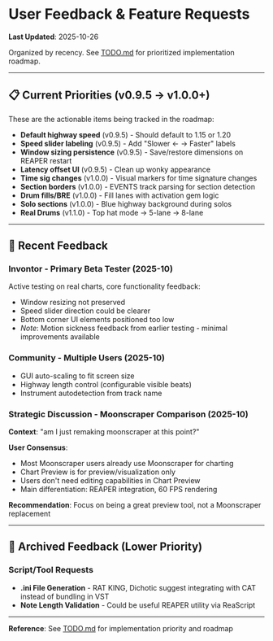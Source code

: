 # User Feedback & Feature Requests

**Last Updated**: 2025-10-26

Organized by recency. See [TODO.md](TODO.md) for prioritized implementation roadmap.

---

## 📋 Current Priorities (v0.9.5 → v1.0.0+)

These are the actionable items being tracked in the roadmap:

- **Default highway speed** (v0.9.5) - Should default to 1.15 or 1.20
- **Speed slider labeling** (v0.9.5) - Add "Slower ← → Faster" labels
- **Window sizing persistence** (v0.9.5) - Save/restore dimensions on REAPER restart
- **Latency offset UI** (v0.9.5) - Clean up wonky appearance
- **Time sig changes** (v1.0.0) - Visual markers for time signature changes
- **Section borders** (v1.0.0) - EVENTS track parsing for section detection
- **Drum fills/BRE** (v1.0.0) - Fill lanes with activation gem logic
- **Solo sections** (v1.0.0) - Blue highway background during solos
- **Real Drums** (v1.1.0) - Top hat mode → 5-lane → 8-lane

---

## 🐛 Recent Feedback

### **Invontor** - Primary Beta Tester (2025-10)
Active testing on real charts, core functionality feedback:
- Window resizing not preserved
- Speed slider direction could be clearer
- Bottom corner UI elements positioned too low
- *Note*: Motion sickness feedback from earlier testing - minimal improvements available

### **Community** - Multiple Users (2025-10)
- GUI auto-scaling to fit screen size
- Highway length control (configurable visible beats)
- Instrument autodetection from track name

### **Strategic Discussion** - Moonscraper Comparison (2025-10)
**Context**: "am I just remaking moonscraper at this point?"

**User Consensus**:
- Most Moonscraper users already use Moonscraper for charting
- Chart Preview is for preview/visualization only
- Users don't need editing capabilities in Chart Preview
- Main differentiation: REAPER integration, 60 FPS rendering

**Recommendation**: Focus on being a great preview tool, not a Moonscraper replacement

---

## 📝 Archived Feedback (Lower Priority)

### Script/Tool Requests
- **.ini File Generation** - RAT KING, Dichotic suggest integrating with CAT instead of bundling in VST
- **Note Length Validation** - Could be useful REAPER utility via ReaScript

---

**Reference**: See [TODO.md](TODO.md) for implementation priority and roadmap
